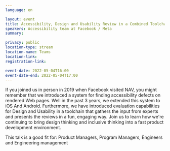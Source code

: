 ```yaml
---
language: en

layout: event
title: Accessibility, Design and Usability Review in a Combined Toolchain (Facebook / Meta)
speakers: Accessibility team at Facebook / Meta
summary: 

privacy: public
location-type: stream
location-name: Teams
location-link:
registration-link:

event-date: 2022-05-04T16:00
event-date-end: 2022-05-04T17:00
---
```


If you joined us in person in 2019 when Facebook visited NAV, you might remember that we introduced a system for finding accessibility defects on rendered Web pages. Well in the past 3 years, we extended this system to iOS And Android. Furthermore, we have introduced evaluation capabilities for Design and Usability in a toolchain that gathers the input from experts and presents the reviews in a fun, engaging way. Join us to learn how we're continuing to bring design thinking and inclusive thinking into a fast product development environment. 

This talk is a good fit for: Product Managers, Program Managers, Engineers and Engineering management
